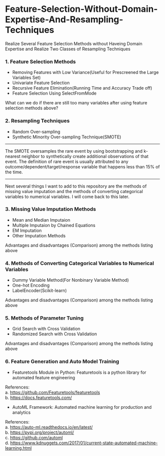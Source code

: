 # Feature-Selection-Without-Domain-Expertise-And-Resampling-Techniques
Realize Several Feature Selection Methods without Haveing Domain Expertise and Realize Two Classes of Resampling Techniques

### 1. Feature Selection Methods

* Removing Features with Low Variance(Useful for Prescreened the Large Variables Set)    
* Univariate Feature Selection
* Recursive Feature Elimination(Running Time and Accuracy Trade off)   
* Feature Selection Using SelectFromMode

What can we do if there are still too many variables after using feature selection methods above?

### 2. Resampling Techniques
* Random Over-sampling
* Synthetic Minority Over-sampling Technique(SMOTE)

***
The SMOTE oversamples the rare event by using bootstrapping and k-nearest neighbor to synthetically create additional observations of that event. The definition of rare event is usually attributed to any outcome/dependent/target/response variable that happens less than 15% of the time.
***

Next several things I want to add to this repository are the methods of missing value imputation and the methods of converting categorical variables to numerical variables. I will come back to this later.

### 3. Missing Value Imputation Methods
* Mean and Median Imputaion
* Multiple Imputaion by Chained Equations
* EM Imputation
* Other Imputation Methods

Advantages and disadvantages (Comparison) among the methods listing above

### 4. Methods of Converting Categorical Variables to Numerical Variables
* Dummy Variable Method(For Nonbinary Variable Method)
* One-hot Encoding
* LabelEncoder(Scikit-learn)

Advantages and disadvantages (Comparison) among the methods listing above

### 5. Methods of Parameter Tuning
* Grid Search with Cross Validation
* Randomized Search with Cross Validation

Advantages and disadvantages (Comparison) among the methods listing above

### 6. Feature Generation and Auto Model Training
* Featuretools Module in Python: Featuretools is a python library for automated feature engineering

References:  
a. https://github.com/Featuretools/featuretools     
b. https://docs.featuretools.com/

* AutoML Framework: Automated machine learning for production and analytics

References:  
a. https://auto-ml.readthedocs.io/en/latest/  
b. https://pypi.org/project/automl/   
c. https://github.com/automl  
d. https://www.kdnuggets.com/2017/01/current-state-automated-machine-learning.html
